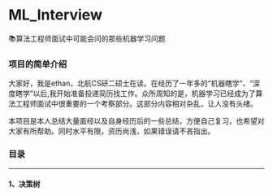 # ML_Interview
📚算法工程师面试中可能会问的那些机器学习问题

### 项目的简单介绍

大家好，我是ethan，北航CS研二硕士在读。在经历了一年多的“机器瞎学”、“深度瞎学”以后,我开始准备投递简历找工作。众所周知的是，机器学习已经成为了算法工程师面试中很重要的一个考察部分。这部分内容相对杂乱，让人没有头绪。

本项目是本人总结大量面经以及自身经历后的一些总结，方便自己复习，也希望对大家有所帮助。同时水平有限，资历尚浅，如果错误请不吝指出。

### 目录

---

#### 1、决策树

